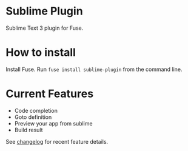 Sublime Plugin
==================
Sublime Text 3 plugin for Fuse. 

How to install
=================
Install Fuse. 
Run `fuse install sublime-plugin` from the command line.

Current Features
=================
* Code completion
* Goto definition
* Preview your app from sublime
* Build result

See [changelog](CHANGELOG.md) for recent feature details.
